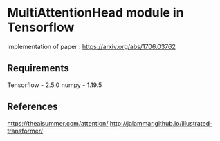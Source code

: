 # MultiAttentionHead module in Tensorflow
implementation of paper : https://arxiv.org/abs/1706.03762

## Requirements
Tensorflow - 2.5.0
numpy - 1.19.5

## References
https://theaisummer.com/attention/
http://jalammar.github.io/illustrated-transformer/
